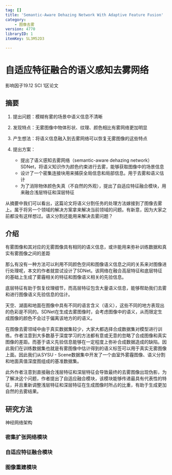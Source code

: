```yaml
---
tag: []
title: 'Semantic-Aware Dehazing Network With Adaptive Feature Fusion'
category:
    - 图像去雾
version: 4770
libraryID: 1
itemKey: SL3M52D3

---
```

# 自适应特征融合的语义感知去雾网络

影响因子19.12 SCI 1区论文

## 摘要

1.  提出问题：模糊有雾的场景中语义信息不清晰

2.  发现特点：无雾图像中物体形状、纹理、颜色相比有雾网络更加明显

3.  产生想法：将语义信息融入到去雾网络可以恢复无雾图像的这些特点

4.  提出方案：

    *   提出了语义感知去雾网络（semantic-aware dehazing network）SDNet，将语义知识作为颜色约束进行去雾，能够获取图像中的场景信息
    *   设计了一个密集连接块用来捕获全局信息和局部信息。用于去雾和语义估计
    *   为了消除物体颜色失真（不自然的外观），提出了自适应特征融合模块，用来融合浅层特征和深层特征

从摘要中我们可以看出，这篇论文将语义分割任务的处理方法嫁接到了图像去雾上。属于将另一个领域的解决方案拿来解决当前领域的问题。有新意，因为大家之前都没有这样想过。语义分割还能用来解决去雾问题？

## 介绍

有雾图像和其对应的无雾图像具有相同的语义信息，或许能用来弥补训练数据和真实有雾图像之间的差距

那么有没有一种方法可以利用不同颜色空间和图像语义信息之间的关系来对图像进行处理呢，本文的作者就尝试设计了SDNet。该网络在融合高层特征和底层特征的基础上生成了雾霾相关的特征和图像语义相关的先验信息。

底层特征有助于恢复纹理细节，而高层特征包含大量语义信息，能够帮助我们去雾和进行图像语义先验信息的估计。

天空、湖面和地面在图像中具有不同的语言含义（语义），这些不同的地方表现出的色彩是不同的。SDNet在生成去雾图像时，会考虑图像中的语义，从而限定生成图像的颜色不会过于偏离该地方的的语义。

在图像去雾领域中由于真实数据集较少，大家大都选择合成数据集对模型进行训练。作者注意到大多数基于深度学习的方法都有意或无意的忽略了合成图像和真实图像的差距。而基于语义先验信息能够在一定程度上弥补合成数据造成的缺陷。因此我们在训练数据集也就是有雾图像中估计得到的语义标签可以用于真实无雾图像上面。因此我们从SYSU - Scene数据集中开发了一个由室外雾霾图像、语义分割和地面真值深度图组成的基准数据集。

此外作者注意到直接融合浅层特征和深层特征会导致最终的去雾图像出现伪影，为了解决这个问题，作者提出了自适应融合模块，该模块能够传递最具有代表性的特征，并且重新调整浅层特征和深层特征在生成图像时所占的比重，有助于生成更加自然的去雾结果。

## 研究方法

神经网络架构

### 密集扩张网络模块

### 自适应特征融合模块

### 图像重建模块
